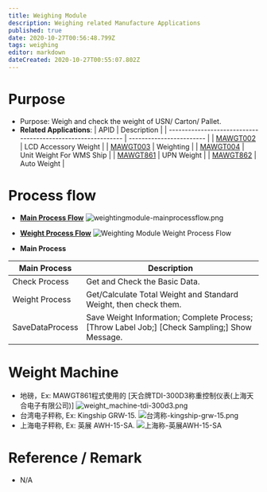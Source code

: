 ```yaml
---
title: Weighing Module
description: Weighing related Manufacture Applications
published: true
date: 2020-10-27T00:56:48.799Z
tags: weighing
editor: markdown
dateCreated: 2020-10-27T00:55:07.802Z
---
```


# Purpose 
* Purpose: Weigh and check the weight of USN/ Carton/ Pallet. 
* **Related Applications**:
  | APID                                                         | Description              |
  | ------------------------------------------------------------ | ------------------------ |
  | [MAWGT002](/en/sfcs/modules/weighing/mawgt002) | LCD Accessory Weight     |
  | [MAWGT003](/en/sfcs/modules/weighing/mawgt003) | Weighting                |
  | [MAWGT004](./weighing/mawgt004) | Unit Weight For WMS Ship |
  | [MAWGT861](./weighing/mawgt861) | UPN Weight               |
  | [MAWGT862](./weighing/mawgt862) | Auto Weight              |


# Process flow  

- [**Main Process Flow**](/sfcs/modules/weighing/weightingmodule-mainprocessflow.drawio)
![weightingmodule-mainprocessflow.png](/sfcs/modules/weighing/weightingmodule-mainprocessflow.png)

- [**Weight Process Flow**](/sfcs/modules/weighing/weightingmodule-weightprocessflow.drawio)
![Weighting Module Weight Process Flow](/sfcs/modules/weighing/weightingmodule-weightprocessflow.png)

 * **Main Process**

| **Main Process** | **Description**                                              |
| ---------------- | ------------------------------------------------------------ |
| Check Process    | Get and Check the Basic Data.                                |
| Weight Process   | Get/Calculate Total Weight and Standard Weight, then check  them. |
| SaveDataProcess  | Save Weight Information; Complete Process; [Throw Label Job;]  [Check Sampling;] Show Message. |

# Weight Machine

- 地磅，Ex: MAWGT861程式使用的 [天合牌TDI-300D3称重控制仪表(上海天合电子有限公司)]
 ![weight_machine-tdi-300d3.png](/sfcs/modules/weighing/weight_machine-tdi-300d3.png)
- 台湾电子秤称, Ex: Kingship GRW-15.
 ![台湾称-kingship-grw-15.png](/sfcs/modules/weighing/台湾称-kingship-grw-15.png)
- 上海电子秤称, Ex: 英展  AWH-15-SA.
 ![上海称-英展AWH-15-SA](/sfcs/modules/weighing/上海称-英展awh-15-sa.png)			


# Reference / Remark
- N/A 